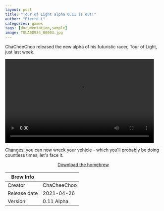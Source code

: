 ```yaml
---
layout: post
title: "Tour of Light alpha 0.11 is out!"
author: "Pierre L"
categories: games
tags: [documentation,sample]
image: TOLA00934_00003.jpg
---
```


ChaCheeChoo released the new alpha of his futuristic racer, Tour of Light, just last week.

<video class="center" width="480" height="272" controls>
	<source type="video/mp4" src="https://ia801807.us.archive.org/20/items/to-lmulti-track.-7z/TolAlpha010.ia.mp4">
</video>

Changes: you can now wreck your vehicle - which you'll probably be doing countless times, let's face it.

<p align="center">
	<a href="https://archive.org/download/to-lmulti-track.-7z/ToLAlpha011.7z" style="font-size: 1em;">Download the homebrew</a>
</p>

| Brew Info    |             |
|--------------|-------------|
| Creator      | ChaCheeChoo |
| Release date | 2021-04-26  |
| Version      | 0.11 Alpha  |
